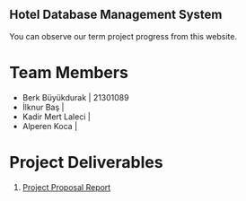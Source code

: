 ## Hotel Database Management System

You can observe our term project progress from this website.

# Team Members

- Berk Büyükdurak | 21301089
- İlknur Baş |
- Kadir Mert Laleci |
- Alperen Koca |

# Project Deliverables

1. [Project Proposal Report](https://docs.google.com/document/d/1J3wmmDpcmruLd17NlaF8E9yXkeshnQaLgcTb1UACC-E/edit?usp=sharing)
